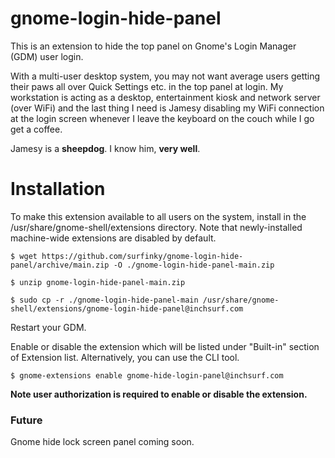 # gnome-login-hide-panel

This is an extension to hide the top panel on Gnome's Login Manager (GDM) user login.

With a multi-user desktop system, you may not want average users getting their paws all over Quick Settings etc. in the top panel at login. My workstation is acting as a desktop, entertainment kiosk and network server (over WiFi) and the last thing I need is Jamesy disabling my WiFi connection at the login screen whenever I leave the keyboard on the couch while I go get a coffee.

Jamesy is a **sheepdog**. I know him, **very well**.

# Installation

To make this extension available to all users on the system, install in the /usr/share/gnome-shell/extensions directory. Note that newly-installed machine-wide extensions are disabled by default.

```$ wget https://github.com/surfinky/gnome-login-hide-panel/archive/main.zip -O ./gnome-login-hide-panel-main.zip```

```$ unzip gnome-login-hide-panel-main.zip```

```$ sudo cp -r ./gnome-login-hide-panel-main /usr/share/gnome-shell/extensions/gnome-login-hide-panel@inchsurf.com```

Restart your GDM.

Enable or disable the extension which will be listed under "Built-in" section of Extension list. Alternatively, you can use the CLI tool.

```$ gnome-extensions enable gnome-hide-login-panel@inchsurf.com```

**Note user authorization is required to enable or disable the extension.**

### Future

Gnome hide lock screen panel coming soon.
